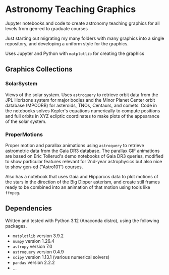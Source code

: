 # Astronomy Teaching Graphics
Jupyter notebooks and code to create astronomy teaching graphics for all levels from gen-ed to graduate courses

Just starting out migrating my many folders with many graphics into a single repository, and developing a uniform
style for the graphics.

Uses Jupyter and Python with `matplotlib` for creating the graphics

## Graphics Collections

### SolarSystem

Views of the solar system. Uses `astroquery` to retrieve orbit data from the JPL Horizons system for major bodies and the Minor Planet Center orbit
database (MPCORB) for asteroids, TNOs, Centaurs, and comets.  Code in the notebooks solves Kepler's equations numerically to compute positions and
full orbits in XYZ ecliptic coordinates to make plots of the appearance of the solar system.

### ProperMotions

Proper motion and parallax animations using `astroquery` to retrieve astrometric data from the Gaia DR3 database. The parallax GIF animations are
based on Eric Tollerud's demo notebooks of Gaia DR3 queries, modified to show particular features relevant for 2nd-year astrophysics but also nice
to show gen-ed ("Astro101") courses.

Also has a notebook that uses Gaia and Hipparcos data to plot motions of the stars in the direction of the Big Dipper asterism, and create still frames
ready to be combined into an animation of that motion using tools like `ffmpeg`.

## Dependencies

Written and tested with Python 3.12 (Anaconda distro), using the following packages.
 * `matplotlib` version 3.9.2
 * `numpy` version 1.26.4
 * `astropy` version 7.0
 * `astroquery` version 0.4.9
 * `scipy` version 1.13.1 (various numerical solvers)
 * `pandas` version 2.2.2
 * ...
